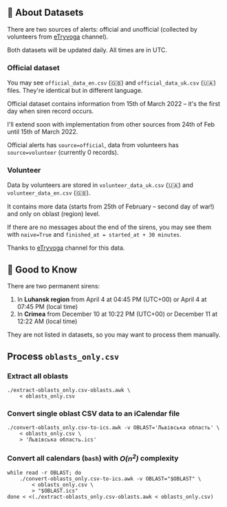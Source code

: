 ## 🚨 About Datasets

There are two sources of alerts: official
and unofficial (collected by volunteers from [eTryvoga](https://app.etryvoga.com) channel).

Both datasets will be updated daily. All times are in UTC.

### Official dataset

You may see `official_data_en.csv` (🇬🇧) and `official_data_uk.csv` (🇺🇦) files.
They're identical but in different language.

Official dataset contains information from 15th of March 2022 – it's the first day when siren record occurs.

I'll extend soon with implementation from other sources from 24th of Feb until 15th of March 2022.

Official alerts has `source=official`, data from volunteers has `source=volunteer` (currently 0 records).

### Volunteer

Data by volunteers are stored in `volunteer_data_uk.csv` (🇺🇦) and `volunteer_data_en.csv` (🇬🇧).

It contains more data (starts from 25th of February – second day of war!) and only on oblast (region) level.

If there are no messages about the end of the sirens,
you may see them with `naive=True` and `finished_at = started_at + 30 minutes`.

Thanks to [eTryvoga](https://app.etryvoga.com) channel for this data.

## 🤔 Good to Know

There are two permanent sirens:

1. In **Luhansk region** from April 4 at 04:45 PM (UTC+00) or April 4 at 07:45 PM (local time)
2. In **Crimea** from December 10 at 10:22 PM (UTC+00) or December 11 at 12:22 AM (local time)

They are not listed in datasets, so you may want to process them manually.

## Process `oblasts_only.csv`

### Extract all oblasts

```shell
./extract-oblasts_only.csv-oblasts.awk \
	< oblasts_only.csv
```

### Convert single oblast CSV data to an iCalendar file

```shell
./convert-oblasts_only.csv-to-ics.awk -v OBLAST='Львівська область' \
	< oblasts_only.csv \
	> 'Львівська область.ics'
```

### Convert all calendars (`bash`) with _O(n<sup>2</sup>)_ complexity

```shell
while read -r OBLAST; do
	./convert-oblasts_only.csv-to-ics.awk -v OBLAST="$OBLAST" \
		< oblasts_only.csv \
		> "$OBLAST.ics"
done < <(./extract-oblasts_only.csv-oblasts.awk < oblasts_only.csv)
```
